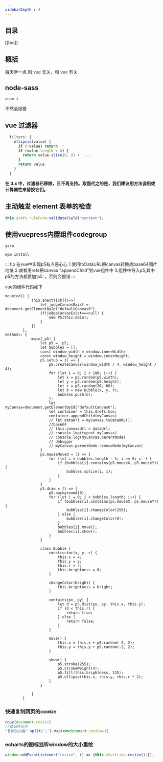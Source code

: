 ```yaml
---
sidebarDepth : 4
---
```


## 目录

[[toc]]

## 概括

每天学一点,和 vue 无关，和 vue 有关

## node-sass

```shell
cnpm i
```

不然会报错

## vue 过滤器

```js
  filters: {
    ellipsis(value) {
      if (!value) return ''
      if (value.length > 8) {
        return value.slice(0, 8) + '...'
      }
      return value
    }
  }
```

**在 3.x 中，过滤器已移除，且不再支持。取而代之的是，我们建议用方法调用或计算属性来替换它们。**

## 主动触发 element 表单的检查

```js
this.$refs.ruleForm.validateField("content");
```

## 使用vuepress内置组件codegroup
<CodeGroup>
  <CodeGroupItem title="YARN">

```bash:no-line-numbers
yarn
```

  </CodeGroupItem>

  <CodeGroupItem title="NPM" active>

```bash:no-line-numbers
npm install
```
  </CodeGroupItem>
</CodeGroup>

::: tip 在vue中实现p5有点恶心心
1.使用toDataURL把canvas转换成base64图片地址
2.或者用refs把canvas "appendChild"到vue组件中
3.组件中导入p5,其中p5的方法都要加'p5.'，否则会报错
:::

<ClientOnly>
<vue-still-learn></vue-still-learn>
</ClientOnly>
vue的组件代码如下

```
mounted() {
            this.$nextTick(()=>{
                let judgeCanvasExist = document.getElementById("defaultCanvas0")
                if(judgeCanvasExist===null) {
                    new P5(this.main);
                }
            })
        },
methods: {
            main(_p5) {
                let p5 = _p5;
                let bubbles = [];
                const window_width = window.innerWidth;
                const window_height = window.innerHeight;
                p5.setup = () => {
                    p5.createCanvas(window_width / 4, window_height / 4);
                    for (let i = 0; i < 100; i++) {
                        let x = p5.random(p5.width);
                        let y = p5.random(p5.height);
                        let r = p5.random(20, 60);
                        let b = new Bubble(x, y, r);
                        bubbles.push(b);
                    };
                    let myCanvas=document.getElementById("defaultCanvas0");
                    let container = this.$refs.box;
                    container.appendChild(myCanvas)
                    // let dataUrl = myCanvas.toDataURL();
                    //base64
                    // this.canvasUrl = dataUrl;
                    // console.log(typeof myCanvas)
                    // console.log(myCanvas.parentNode)
                    // debugger
                    // myCanvas.parentNode.removeNode(myCanvas)
                }
                p5.mouseMoved = () => {
                    for (let i = bubbles.length - 1; i >= 0; i--) {
                        if (bubbles[i].contains(p5.mouseX, p5.mouseY)) {
                            bubbles.splice(i, 1);
                        }
                    }
                }
                p5.draw = () => {
                    p5.background(0);
                    for (let i = 0; i < bubbles.length; i++) {
                        if (bubbles[i].contains(p5.mouseX, p5.mouseY)) {
                            bubbles[i].changeColor(255);
                        } else {
                            bubbles[i].changeColor(0);
                        }
                        bubbles[i].move();
                        bubbles[i].show();
                    }
                }

                class Bubble {
                    constructor(x, y, r) {
                        this.x = x;
                        this.y = y;
                        this.r = r;
                        this.brightness = 0;
                    }
    
                    changeColor(bright) {
                        this.brightness = bright;
                    }
    
                    contains(px, py) {
                        let d = p5.dist(px, py, this.x, this.y);
                        if (d < this.r) {
                            return true;
                        } else {
                            return false;
                        }
                    }
    
                    move() {
                        this.x = this.x + p5.random(-2, 2);
                        this.y = this.y + p5.random(-2, 2);
                    }
    
                    show() {
                        p5.stroke(255);
                        p5.strokeWeight(4);
                        p5.fill(this.brightness, 125);
                        p5.ellipse(this.x, this.y, this.r * 2);
                    }
                }
    
            }
        }

```

### 快速复制网页的cookie

```js
copy(document.cookie)
//粘贴并应用
"复制的内容".split(';').map(c=>document.cookie=c)
```

### echarts的图标监听window的大小重绘

```js
window.addEventListener("resize", () => {this.chartLine.resize();});
```

